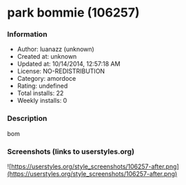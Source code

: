 # park bommie (106257)

### Information
- Author: luanazz (unknown)
- Created at: unknown
- Updated at: 10/14/2014, 12:57:18 AM
- License: NO-REDISTRIBUTION
- Category: amordoce
- Rating: undefined
- Total installs: 22
- Weekly installs: 0


### Description
bom


### Screenshots (links to userstyles.org)
![https://userstyles.org/style_screenshots/106257-after.png](https://userstyles.org/style_screenshots/106257-after.png)


